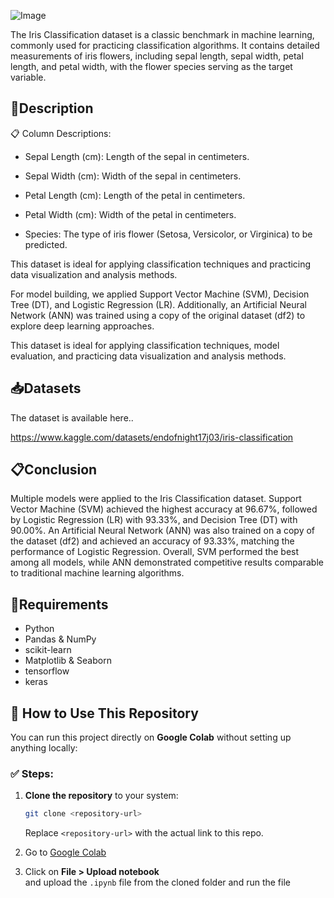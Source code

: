 

![Image](https://github.com/user-attachments/assets/9e0b3e88-01d2-4fd8-8197-273e9667a2c6)

The Iris Classification dataset is a classic benchmark in machine learning, commonly used for practicing classification algorithms. It contains detailed measurements of iris flowers, including sepal length, sepal width, petal length, and petal width, with the flower species serving as the target variable.















## **📄Description**


📋 Column Descriptions:

- Sepal Length (cm): Length of the sepal in centimeters.

- Sepal Width (cm): Width of the sepal in centimeters.

- Petal Length (cm): Length of the petal in centimeters.

- Petal Width (cm): Width of the petal in centimeters.

- Species: The type of iris flower (Setosa, Versicolor, or Virginica) to be predicted.

This dataset is ideal for applying classification techniques and practicing data visualization and analysis methods.


For model building, we applied Support Vector Machine (SVM), Decision Tree (DT), and Logistic Regression (LR).
Additionally, an Artificial Neural Network (ANN) was trained using a copy of the original dataset (df2) to explore deep learning approaches.

This dataset is ideal for applying classification techniques, model evaluation, and practicing data visualization and analysis methods.




## **📥Datasets**


The dataset is available here..

https://www.kaggle.com/datasets/endofnight17j03/iris-classification

## **📋Conclusion**

Multiple models were applied to the Iris Classification dataset. Support Vector Machine (SVM) achieved the highest accuracy at 96.67%, followed by Logistic Regression (LR) with 93.33%, and Decision Tree (DT) with 90.00%.
An Artificial Neural Network (ANN) was also trained on a copy of the dataset (df2) and achieved an accuracy of 93.33%, matching the performance of Logistic Regression.
Overall, SVM performed the best among all models, while ANN demonstrated competitive results comparable to traditional machine learning algorithms.
## **🔧Requirements**

- Python
- Pandas & NumPy
- scikit-learn
- Matplotlib & Seaborn
- tensorflow
- keras






## 🚀 How to Use This Repository

You can run this project directly on **Google Colab** without setting up anything locally:

### ✅ Steps:

1. **Clone the repository** to your system:
   ```bash
   git clone <repository-url>
   ```
   Replace `<repository-url>` with the actual link to this repo.

2. Go to [Google Colab](https://colab.research.google.com/)

3. Click on **File > Upload notebook**  
   and upload the `.ipynb` file from the cloned folder and run the file




